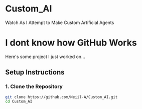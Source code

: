 # Custom_AI
Watch As I Attempt to Make Custom Artificial Agents 
# I dont know how GitHub Works
Here's some project I just worked on...


## Setup Instructions

### 1. Clone the Repository

```bash
git clone https://github.com/Neiil-A/Custom_AI.git
cd Custom_AI
